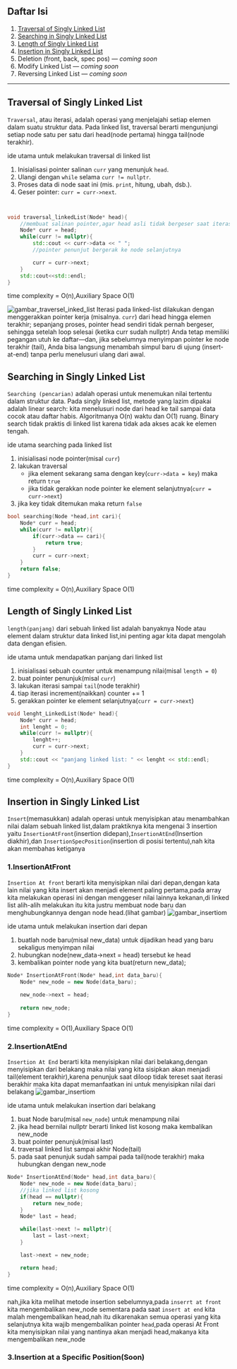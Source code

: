 ## Daftar Isi
1. [Traversal of Singly Linked List](#traversal-of-singly-linked-list)
2. [Searching in Singly Linked List](#searching-in-singly-linked-list)
3. [Length of Singly Linked List](#length-of-singly-linked-list)
4. [Insertion in Singly Linked List](#insertion-in-singly-linked-list)
5. Deletion (front, back, spec pos) — *coming soon*
6. Modify Linked List — *coming soon*
7. Reversing Linked List — *coming soon*

---

## Traversal of Singly Linked List
<!-- konten bab 1 -->
`Traversal`, atau iterasi, adalah operasi yang menjelajahi setiap elemen dalam suatu struktur data. Pada linked list, traversal berarti mengunjungi setiap node satu per satu dari head(node pertama) hingga tail(node terakhir).


ide utama untuk melakukan traversal di linked list
1. Inisialisasi pointer salinan `curr` yang menunjuk `head`.
2. Ulangi dengan `while` selama `curr != nullptr`.
3. Proses data di node saat ini (mis. `print`, hitung, ubah, dsb.).
4. Geser pointer: `curr = curr->next`.
```cpp


void traversal_linkedList(Node* head){
    //membuat salinan pointer,agar head asli tidak bergeser saat iterasi
    Node* curr = head;
    while(curr != nullptr){ 
        std::cout << curr->data << " ";
        //pointer penunjut bergerak ke node selanjutnya

        curr = curr->next;
    }
    std::cout<<std::endl;
}
```
time complexity = O(n),Auxiliary Space O(1)


![gambar_traversel_inked_list](struktur_data/linked_list/Singly_Linked_List/img/traversal.png)
Iterasi pada linked-list dilakukan dengan menggerakkan pointer kerja (misalnya. `curr`) dari head hingga elemen terakhir; sepanjang proses, pointer head sendiri tidak pernah bergeser, sehingga setelah loop selesai (ketika curr sudah nullptr) Anda tetap memiliki pegangan utuh ke daftar—dan, jika sebelumnya menyimpan pointer ke node terakhir (tail), Anda bisa langsung menambah simpul baru di ujung (insert-at-end) tanpa perlu menelusuri ulang dari awal.
## Searching in Singly Linked List
`Searching (pencarian)` adalah operasi untuk menemukan nilai tertentu dalam struktur data. Pada singly linked list, metode yang lazim dipakai adalah linear search: kita menelusuri node dari head ke tail sampai data cocok atau daftar habis. Algoritmanya O(n) waktu dan O(1) ruang. Binary search tidak praktis di linked list karena tidak ada akses acak ke elemen tengah.


ide utama searching pada linked list
1.  inisialisasi node pointer(misal `curr`)
2.  lakukan traversal     
    - jika element sekarang sama dengan key(`curr->data = key`) maka return `true`
    - jika tidak gerakkan node pointer ke element selanjutnya(`curr = curr->next`)
3.  jika key tidak ditemukan maka return `false`
```cpp
bool searching(Node *head,int cari){
    Node* curr = head;
    while(curr != nullptr){
        if(curr->data == cari){
            return true;
        }   
        curr = curr->next;
    }
    return false;
}
```
time complexity = O(n),Auxiliary Space O(1)


<!-- konten bab 2 -->

## Length of Singly Linked List
`length(panjang)` dari sebuah linked list adalah banyaknya Node atau element dalam struktur data linked list,ini penting agar kita dapat mengolah data dengan efisien.


ide utama untuk mendapatkan panjang dari linked list
1. inisialisasi sebuah counter untuk menampung nilai(misal `length = 0`)
2. buat pointer penunjuk(misal `curr`)
3. lakukan iterasi sampai `tail`(node terakhir)
4. tiap iterasi increment(naikkan) counter += 1
5. gerakkan pointer ke element selanjutnya(`curr = curr->next`)
```cpp
void lenght_LinkedList(Node* head){
    Node* curr = head;
    int lenght = 0;
    while(curr != nullptr){
        lenght++;
        curr = curr->next;
    }
    std::cout << "panjang linked list: " << lenght << std::endl;
}
```
time complexity = O(n),Auxiliary Space O(1)


<!-- konten bab 3 -->

## Insertion in Singly Linked List
`Insert`(memasukkan) adalah operasi untuk menyisipkan atau menambahkan nilai dalam sebuah linked list,dalam praktiknya kita mengenai 3 insertion yaitu `InsertionAtFront`(insertion didepan),`InsertionAtEnd`(Insertion diakhir),dan `InsertionSpecPosition`(insertion di posisi tertentu),nah kita akan membahas ketiganya
### 1.InsertionAtFront
`Insertion At front` berarti kita menyisipkan nilai dari depan,dengan kata lain nilai yang kita insert akan menjadi element paling pertama,pada array kita melakukan operasi ini dengan menggeser nilai lainnya kekanan,di linked list alih-alih melakukan itu kita justru membuat node baru dan menghubungkannya dengan node head.(lihat gambar)
![gambar_insertiom](struktur_data/linked_list/Singly_Linked_List/img/InsertionAtFront.png)


ide utama untuk melakukan insertion dari depan
1. buatlah node baru(misal new_data) untuk dijadikan head yang baru sekaligus menyimpan nilai
2. hubungkan node(new_data->next = head) tersebut ke head
3. kembalikan pointer node yang kita buat(return new_data);
```cpp
Node* InsertionAtFront(Node* head,int data_baru){
    Node* new_node = new Node(data_baru);
    
    new_node->next = head;
    
    return new_node;
}
```
time complexity = O(1),Auxiliary Space O(1)


### 2.InsertionAtEnd
`Insertion At End` berarti kita menyisipkan nilai dari belakang,dengan menyisipkan dari belakang maka nilai yang kita sisipkan akan menjadi tail(element terakhir),karena penunjuk saat diloop tidak tereset saat iterasi berakhir maka kita dapat memanfaatkan ini untuk menyisipkan nilai dari belakang
![gambar_insertiom](struktur_data/linked_list/Singly_Linked_List/img/InsertionAtEnd.png)


ide utama untuk melakukan insertion dari belakang
1. buat Node baru(misal `new_node`) untuk menampung nilai
2. jika head bernilai nullptr berarti linked list kosong maka kembalikan new_node
3. buat pointer penunjuk(misal last)
4. traversal linked list sampai akhir Node(tail)
5. pada saat penunjuk sudah sampai pada tail(node terakhir) maka hubungkan dengan new_node
```cpp
Node* InsertionAtEnd(Node* head,int data_baru){
    Node* new_node = new Node(data_baru);
    //jika linked list kosong
    if(head == nullptr){
        return new_node;
    }
    Node* last = head;

    while(last->next != nullptr){
        last = last->next;
    }

    last->next = new_node;

    return head;
}
```
time complexity = O(n),Auxiliary Space O(1)


nah,jika kita melihat metode insertion sebelumnya,pada `inserrt at front` kita mengembalikan new_node sementara pada saat `insert at end` kita malah mengembalikan head,nah itu dikarenakan semua operasi yang kita selanjutnya kita wajib mengembalikan pointer `head`,pada operasi At Front kita menyisipkan nilai yang nantinya akan menjadi head,makanya kita mengembalikan new_node
### 3.Insertion at a Specific Position(Soon)
<!-- konten bab 4 -->

